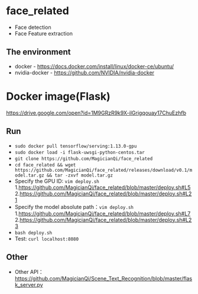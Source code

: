 # face_related

* Face detection 
* Face Feature extraction

## The environment

* docker - https://docs.docker.com/install/linux/docker-ce/ubuntu/
* nvidia-docker - https://github.com/NVIDIA/nvidia-docker

# Docker image(Flask)

https://drive.google.com/open?id=1M9GRzR9k9X-ilGrigqouay17ChuEzhfb

## Run

* `sudo docker pull tensorflow/serving:1.13.0-gpu`
* `sudo docker load -i flask-uwsgi-python-centos.tar`
* `git clone https://github.com/MagicianQi/face_related`
* `cd face_related && wget https://github.com/MagicianQi/face_related/releases/download/v0.1/model.tar.gz && tar -zxvf model.tar.gz`
* Specify the GPU ID: `vim deploy.sh`
    1.https://github.com/MagicianQi/face_related/blob/master/deploy.sh#L5
    2.https://github.com/MagicianQi/face_related/blob/master/deploy.sh#L21
* Specify the model absolute path：`vim deploy.sh`
    1.https://github.com/MagicianQi/face_related/blob/master/deploy.sh#L7
    2.https://github.com/MagicianQi/face_related/blob/master/deploy.sh#L23
* `bash deploy.sh`
* Test: `curl localhost:8080`

## Other

* Other API：https://github.com/MagicianQi/Scene_Text_Recognition/blob/master/flask_server.py

